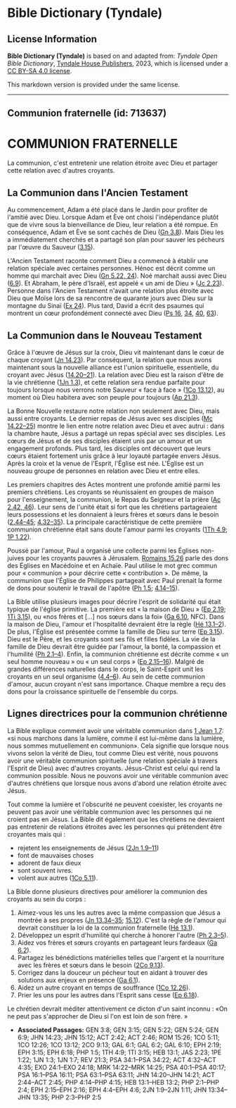 # Bible Dictionary (Tyndale)

## License Information

**Bible Dictionary (Tyndale)** is based on and adapted from: _Tyndale Open Bible Dictionary_, [Tyndale House Publishers](https://tyndaleopenresources.com/), 2023, which is licensed under a [CC BY-SA 4.0 license](https://creativecommons.org/licenses/by-sa/4.0/legalcode.en).

This markdown version is provided under the same license.



--------------------------------

## Communion fraternelle (id: 713637)

COMMUNION FRATERNELLE
=====================

La communion, c'est entretenir une relation étroite avec Dieu et partager cette relation avec d'autres croyants.

La Communion dans l'Ancien Testament
------------------------------------

Au commencement, Adam a été placé dans le Jardin pour profiter de l'amitié avec Dieu. Lorsque Adam et Ève ont choisi l'indépendance plutôt que de vivre sous la bienveillance de Dieu, leur relation a été rompue. En conséquence, Adam et Ève se sont cachés de Dieu ([Gn 3\.8](https://ref.ly/Gen3:8)). Mais Dieu les a immédiatement cherchés et a partagé son plan pour sauver les pécheurs par l'œuvre du Sauveur ([3\.15](https://ref.ly/Gen3:15)).

L'Ancien Testament raconte comment Dieu a commencé à établir une relation spéciale avec certaines personnes. Hénoc est décrit comme un homme qui marchait avec Dieu ([Gn 5\.22, 24](https://ref.ly/Gen5:22,Gen5:24)). Noé marchait aussi avec Dieu ([6\.9](https://ref.ly/Gen6:9)). Et Abraham, le père d'Israël, est appelé « un ami de Dieu » ([Jc 2\.23](https://ref.ly/Jas2:23)). Personne dans l'Ancien Testament n'avait une relation plus étroite avec Dieu que Moïse lors de sa rencontre de quarante jours avec Dieu sur la montagne du Sinaï ([Ex 24](https://ref.ly/Exod24:1-Exod24:18)). Plus tard, David a écrit des psaumes qui montrent un cœur profondément connecté avec Dieu ([Ps 16](https://ref.ly/Ps16:1-Ps16:11), [34](https://ref.ly/Ps34:1-Ps34:22), [40](https://ref.ly/Ps40:1-Ps40:17), [63](https://ref.ly/Ps63:1-Ps63:11)).

La Communion dans le Nouveau Testament
--------------------------------------

Grâce à l'œuvre de Jésus sur la croix, Dieu vit maintenant dans le cœur de chaque croyant ([Jn 14\.23](https://ref.ly/John14:23)). Par conséquent, la relation que nous avons maintenant sous la nouvelle alliance est l'union spirituelle, essentielle, du croyant avec Jésus ([14\.20–21](https://ref.ly/John14:20-John14:21)). La relation avec Dieu est la raison d'être de la vie chrétienne ([1Jn 1\.3](https://ref.ly/1John1:3)), et cette relation sera rendue parfaite pour toujours lorsque nous verrons notre Sauveur « face à face » ([1Co 13\.12](https://ref.ly/1Cor13:12)), au moment où Dieu habitera avec son peuple pour toujours ([Ap 21\.3](https://ref.ly/Rev21:3)).

La Bonne Nouvelle restaure notre relation non seulement avec Dieu, mais aussi entre croyants. Le dernier repas de Jésus avec ses disciples ([Mc 14\.22–25](https://ref.ly/Mark14:22-Mark14:25)) montre le lien entre notre relation avec Dieu et avec autrui : dans la chambre haute, Jésus a partagé un repas spécial avec ses disciples. Les cœurs de Jésus et de ses disciples étaient unis par un amour et un engagement profonds. Plus tard, les disciples ont découvert que leurs cœurs étaient fortement unis grâce à leur loyauté partagée envers Jésus. Après la croix et la venue de l'Esprit, l'Église est née. L'Église est un nouveau groupe de personnes en relation avec Dieu et entre elles.

Les premiers chapitres des Actes montrent une profonde amitié parmi les premiers chrétiens. Les croyants se réunissaient en groupes de maison pour l'enseignement, la communion, le Repas du Seigneur et la prière ([Ac 2\.42, 46](https://ref.ly/Acts2:42,Acts2:46)). Leur sens de l'unité était si fort que les chrétiens partageaient leurs possessions et les donnaient à leurs frères et sœurs dans le besoin ([2\.44–45](https://ref.ly/Acts2:44-Acts2:45); [4\.32–35](https://ref.ly/Acts4:32-Acts4:35)). La principale caractéristique de cette première communion chrétienne était sans doute l'amour parmi les croyants ([1Th 4\.9](https://ref.ly/1Thess4:9); [1P 1\.22](https://ref.ly/1Pet1:22)).

Poussé par l'amour, Paul a organisé une collecte parmi les Églises non\-juives pour les croyants pauvres à Jérusalem. [Romains 15\.26](https://ref.ly/Rom15:26) parle des dons des Églises en Macédoine et en Achaïe. Paul utilise le mot grec commun pour « communion » pour décrire cette « contribution ». De même, la communion que l'Église de Philippes partageait avec Paul prenait la forme de dons pour soutenir le travail de l'apôtre ([Ph 1\.5](https://ref.ly/Phil1:5); [4\.14–15](https://ref.ly/Phil4:14-Phil4:15)).

La Bible utilise plusieurs images pour décrire l'esprit de solidarité qui était typique de l'église primitive. La première est « la maison de Dieu » ([Ep 2\.19](https://ref.ly/Eph2:19); [1Ti 3\.15](https://ref.ly/1Tim3:15)), ou «nos frères et \[...] nos sœurs dans la foi» ([Ga 6\.10](https://ref.ly/Gal6:10), NFC). Dans la maison de Dieu, l'amour et l'hospitalité devraient être la règle ([Hé 13\.1–2](https://ref.ly/Heb13:1-Heb13:2)). De plus, l'Église est présentée comme la famille de Dieu sur terre ([Ep 3\.15](https://ref.ly/Eph3:15)). Dieu est le Père, et les croyants sont ses fils et filles fidèles. La vie de la famille de Dieu devrait être guidée par l'amour, la bonté, la compassion et l'humilité ([Ph 2\.1–4](https://ref.ly/Phil2:1-Phil2:4)). Enfin, la communion chrétienne est décrite comme « un seul homme nouveau » ou « un seul corps » ([Ep 2\.15–16](https://ref.ly/Eph2:15-Eph2:16)). Malgré de grandes différences naturelles dans le corps, le Saint\-Esprit unit les croyants en un seul organisme ([4\.4–6](https://ref.ly/Eph4:4-Eph4:6)). Au sein de cette communion d'amour, aucun croyant n'est sans importance. Chaque membre a reçu des dons pour la croissance spirituelle de l'ensemble du corps.

Lignes directrices pour la communion chrétienne
-----------------------------------------------

La Bible explique comment avoir une véritable communion dans [1 Jean 1\.7](https://ref.ly/1John1:7): «si nous marchons dans la lumière, comme il est lui\-même dans la lumière, nous sommes mutuellement en communion». Cela signifie que lorsque nous vivons selon la vérité de Dieu, tout comme Dieu est vérité, nous pouvons avoir une véritable communion spirituelle (une relation spéciale à travers l'Esprit de Dieu) avec d'autres croyants. Jésus\-Christ est celui qui rend la communion possible. Nous ne pouvons avoir une véritable communion avec d'autres chrétiens que lorsque nous avons d'abord une relation étroite avec Jésus.

Tout comme la lumière et l'obscurité ne peuvent coexister, les croyants ne peuvent pas avoir une véritable communion avec les personnes qui ne croient pas en Jésus. La Bible dit également que les chrétiens ne devraient pas entretenir de relations étroites avec les personnes qui prétendent être croyantes mais qui :

* rejetent les enseignements de Jésus ([2Jn 1\.9–11](https://ref.ly/2John1:9-2John1:11))
* font de mauvaises choses
* adorent de faux dieux
* sont souvent ivres.
* volent aux autres ([1Co 5\.11](https://ref.ly/1Cor5:11)).

La Bible donne plusieurs directives pour améliorer la communion des croyants au sein du corps :

1. Aimez\-vous les uns les autres avec la même compassion que Jésus a montrée à ses propres ([Jn 13\.34–35](https://ref.ly/John13:34-John13:35); [15\.12](https://ref.ly/John15:12)). C'est la règle de l'amour qui devrait constituer la loi de la communion fraternelle ([Hé 13\.1](https://ref.ly/Heb13:1)).
2. Développez un esprit d'humilité qui cherche à honorer l'autre ([Ph 2\.3–5](https://ref.ly/Phil2:3-Phil2:5)).
3. Aidez vos frères et sœurs croyants en partageant leurs fardeaux ([Ga 6\.2](https://ref.ly/Gal6:2)).
4. Partagez les bénédictions matérielles telles que l'argent et la nourriture avec les frères et sœurs dans le besoin ([2Co 9\.13](https://ref.ly/2Cor9:13)).
5. Corrigez dans la douceur un pécheur tout en aidant à trouver des solutions aux enjeux en présence ([Ga 6\.1](https://ref.ly/Gal6:1)).
6. Aidez un autre croyant en temps de souffrance ([1Co 12\.26](https://ref.ly/1Cor12:26)).
7. Prier les uns pour les autres dans l'Esprit sans cesse ([Ep 6\.18](https://ref.ly/Eph6:18)).

Le chrétien devrait méditer attentivement ce dicton d'un saint inconnu : «On ne peut pas s'approcher de Dieu si l'on est loin de son frère. »

* **Associated Passages:** GEN 3:8; GEN 3:15; GEN 5:22; GEN 5:24; GEN 6:9; JHN 14:23; JHN 15:12; ACT 2:42; ACT 2:46; ROM 15:26; 1CO 5:11; 1CO 12:26; 1CO 13:12; 2CO 9:13; GAL 6:1; GAL 6:2; GAL 6:10; EPH 2:19; EPH 3:15; EPH 6:18; PHP 1:5; 1TH 4:9; 1TI 3:15; HEB 13:1; JAS 2:23; 1PE 1:22; 1JN 1:3; 1JN 1:7; REV 21:3; PSA 34:1–PSA 34:22; ACT 4:32–ACT 4:35; EXO 24:1–EXO 24:18; MRK 14:22–MRK 14:25; PSA 40:1–PSA 40:17; PSA 16:1–PSA 16:11; PSA 63:1–PSA 63:11; JHN 14:20–JHN 14:21; ACT 2:44–ACT 2:45; PHP 4:14–PHP 4:15; HEB 13:1–HEB 13:2; PHP 2:1–PHP 2:4; EPH 2:15–EPH 2:16; EPH 4:4–EPH 4:6; 2JN 1:9–2JN 1:11; JHN 13:34–JHN 13:35; PHP 2:3–PHP 2:5

